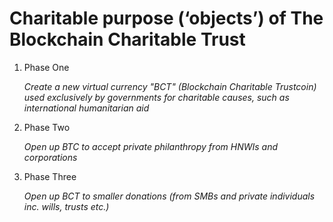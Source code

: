 # Charitable purpose (‘objects’) of The Blockchain Charitable Trust

1. Phase One

	_Create a new virtual currency "BCT" (Blockchain Charitable Trustcoin) used exclusively by governments for charitable causes, such as international humanitarian aid_

2. Phase Two 

	_Open up BTC to accept private philanthropy from HNWIs and corporations_
 
3. Phase Three

	_Open up BCT to smaller donations (from SMBs and private individuals inc. wills, trusts etc.)_

